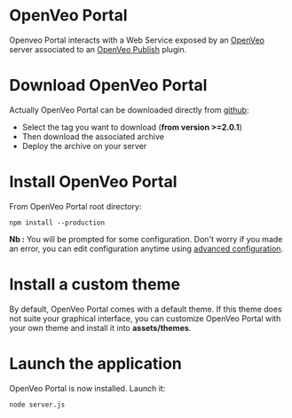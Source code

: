 # OpenVeo Portal

Openveo Portal interacts with a Web Service exposed by an [OpenVeo](https://github.com/veo-labs/openveo-core) server associated to an [OpenVeo Publish](https://github.com/veo-labs/openveo-publish) plugin.

# Download OpenVeo Portal

Actually OpenVeo Portal can be downloaded directly from [github](https://github.com/veo-labs/openveo-portal):

- Select the tag you want to download (**from version >=2.0.1**)
- Then download the associated archive
- Deploy the archive on your server

# Install OpenVeo Portal

From OpenVeo Portal root directory:

    npm install --production

**Nb :** You will be prompted for some configuration. Don't worry if you made an error, you can edit configuration anytime using [advanced configuration](advanced-configuration).

# Install a custom theme

By default, OpenVeo Portal comes with a default theme. If this theme does not suite your graphical interface, you can customize OpenVeo Portal with your own theme and install it into **assets/themes**.

# Launch the application

OpenVeo Portal is now installed. Launch it:

    node server.js
